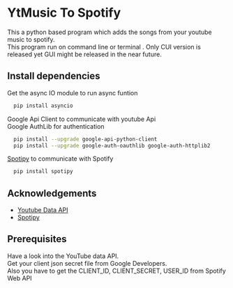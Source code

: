 
# YtMusic To Spotify

This a python based program which adds the songs from your youtube music to spotify.  
This program run on command line or terminal . Only CUI version is released yet GUI might be released in the near future.  

## Install dependencies  

Get the async IO module to run async funtion
```bash
  pip install asyncio
```

Google Api Client to communicate with youtube Api  
Google AuthLib for authentication
```bash
  pip install --upgrade google-api-python-client
  pip install --upgrade google-auth-oauthlib google-auth-httplib2
```
[Spotipy](https://spotipy.readthedocs.io/) to communicate with Spotify
```bash
  pip install spotipy
```


## Acknowledgements

 - [Youtube Data API](https://developers.google.com/youtube/v3) 
 -  [Spotipy](https://spotipy.readthedocs.io/)
 
## Prerequisites

Have a look into the YouTube data API.  
Get your client json secret file from Google Developers.  
Also you have to get the CLIENT_ID, CLIENT_SECRET, USER_ID from Spotify Web API
